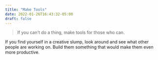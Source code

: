 ```yaml
---
title: "Make Tools"
date: 2022-01-26T16:43:32-05:00
draft: false
---
```

> If you can't do a thing, make tools for those who can.  

If you find yourself in a creative slump, look around and see what other people are working on. Build them something that would make them even more productive.  